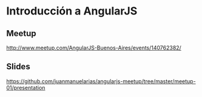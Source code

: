 # Introducción a AngularJS

## Meetup 
http://www.meetup.com/AngularJS-Buenos-Aires/events/140762382/

## Slides 
https://github.com/juanmanuelarias/angularjs-meetup/tree/master/meetup-01/presentation 